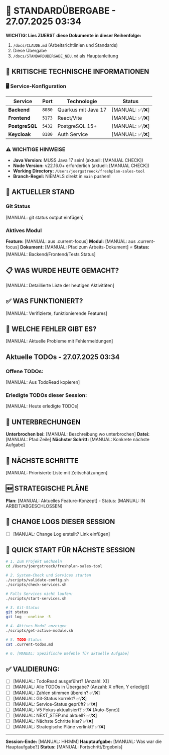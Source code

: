 # 🔄 STANDARDÜBERGABE - 27.07.2025 03:34

**WICHTIG: Lies ZUERST diese Dokumente in dieser Reihenfolge:**
1. `/docs/CLAUDE.md` (Arbeitsrichtlinien und Standards)
2. Diese Übergabe
3. `/docs/STANDARDUBERGABE_NEU.md` als Hauptanleitung

## 🚨 KRITISCHE TECHNISCHE INFORMATIONEN

### 🖥️ Service-Konfiguration
| Service | Port | Technologie | Status |
|---------|------|-------------|--------|
| **Backend** | `8080` | Quarkus mit Java 17 | [MANUAL: ✅/❌] |
| **Frontend** | `5173` | React/Vite | [MANUAL: ✅/❌] |
| **PostgreSQL** | `5432` | PostgreSQL 15+ | [MANUAL: ✅/❌] |
| **Keycloak** | `8180` | Auth Service | [MANUAL: ✅/❌] |

### ⚠️ WICHTIGE HINWEISE
- **Java Version:** MUSS Java 17 sein! (aktuell: [MANUAL CHECK])
- **Node Version:** v22.16.0+ erforderlich (aktuell: [MANUAL CHECK])
- **Working Directory:** `/Users/joergstreeck/freshplan-sales-tool`
- **Branch-Regel:** NIEMALS direkt in `main` pushen!

## 🎯 AKTUELLER STAND

### Git Status
[MANUAL: git status output einfügen]

### Aktives Modul
**Feature:** [MANUAL: aus .current-focus]
**Modul:** [MANUAL: aus .current-focus]
**Dokument:** [MANUAL: Pfad zum Arbeits-Dokument] ⭐
**Status:** [MANUAL: Backend/Frontend/Tests Status]

## 📋 WAS WURDE HEUTE GEMACHT?

[MANUAL: Detaillierte Liste der heutigen Aktivitäten]

## ✅ WAS FUNKTIONIERT?

[MANUAL: Verifizierte, funktionierende Features]

## 🚨 WELCHE FEHLER GIBT ES?

[MANUAL: Aktuelle Probleme mit Fehlermeldungen]

## Aktuelle TODOs - 27.07.2025 03:34

### Offene TODOs:
[MANUAL: Aus TodoRead kopieren]

### Erledigte TODOs dieser Session:
[MANUAL: Heute erledigte TODOs]

## 🚨 UNTERBRECHUNGEN
**Unterbrochen bei:** [MANUAL: Beschreibung wo unterbrochen]
**Datei:** [MANUAL: Pfad:Zeile]
**Nächster Schritt:** [MANUAL: Konkrete nächste Aufgabe]

## 🔧 NÄCHSTE SCHRITTE

[MANUAL: Priorisierte Liste mit Zeitschätzungen]

## 🆕 STRATEGISCHE PLÄNE
**Plan:** [MANUAL: Aktuelles Feature-Konzept] - Status: [MANUAL: IN ARBEIT/ABGESCHLOSSEN]

## 📝 CHANGE LOGS DIESER SESSION
- [ ] [MANUAL: Change Log erstellt? Link einfügen]

## 🚀 QUICK START FÜR NÄCHSTE SESSION
```bash
# 1. Zum Projekt wechseln
cd /Users/joergstreeck/freshplan-sales-tool

# 2. System-Check und Services starten
./scripts/validate-config.sh
./scripts/check-services.sh

# Falls Services nicht laufen:
./scripts/start-services.sh

# 3. Git-Status
git status
git log --oneline -5

# 4. Aktives Modul anzeigen
./scripts/get-active-module.sh

# 5. TODO-Status
cat .current-todos.md

# 6. [MANUAL: Spezifische Befehle für aktuelle Aufgabe]
```

## ✅ VALIDIERUNG:
- [ ] [MANUAL: TodoRead ausgeführt? (Anzahl: X)]
- [ ] [MANUAL: Alle TODOs in Übergabe? (Anzahl: X offen, Y erledigt)]
- [ ] [MANUAL: Zahlen stimmen überein? ✅/❌]
- [ ] [MANUAL: Git-Status korrekt? ✅/❌]
- [ ] [MANUAL: Service-Status geprüft? ✅/❌]
- [ ] [MANUAL: V5 Fokus aktualisiert? ✅/❌ (Auto-Sync)]
- [ ] [MANUAL: NEXT_STEP.md aktuell? ✅/❌]
- [ ] [MANUAL: Nächste Schritte klar? ✅/❌]
- [ ] [MANUAL: Strategische Pläne verlinkt? ✅/❌]

---
**Session-Ende:** [MANUAL: HH:MM]
**Hauptaufgabe:** [MANUAL: Was war die Hauptaufgabe?]
**Status:** [MANUAL: Fortschritt/Ergebnis]
